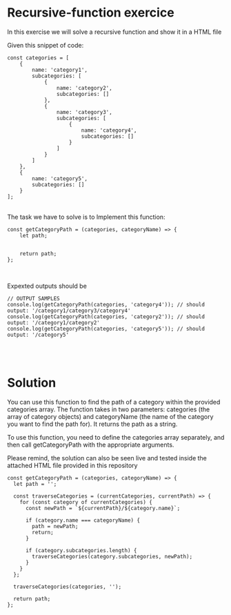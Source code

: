 # Recursive-function exercice

In this exercise we will solve a recursive function and show it in a HTML file

Given this snippet of code:

```
const categories = [
    {
        name: 'category1',
        subcategories: [
            {
                name: 'category2',
                subcategories: []
            },
            {
                name: 'category3',
                subcategories: [
                    {
                        name: 'category4',
                        subcategories: []
                    }
                ]
            }
        ]
    },
    {
        name: 'category5',
        subcategories: []
    }
];
```

<br>
The task we have to solve is to Implement this function:

```
const getCategoryPath = (categories, categoryName) => {
    let path;


    return path;
};
```

<br>

Expexted outputs should be

```
// OUTPUT SAMPLES
console.log(getCategoryPath(categories, 'category4')); // should output: '/category1/category3/category4'
console.log(getCategoryPath(categories, 'category2')); // should output: '/category1/category2'
console.log(getCategoryPath(categories, 'category5')); // should output: '/category5'
```

<br>
<br>

# Solution

You can use this function to find the path of a category within the provided categories array. The function takes in two parameters: categories (the array of category objects) and categoryName (the name of the category you want to find the path for). It returns the path as a string.

To use this function, you need to define the categories array separately, and then call getCategoryPath with the appropriate arguments.

Please remind, the solution can also be seen live and tested inside the attached HTML file provided in this repository

```
const getCategoryPath = (categories, categoryName) => {
  let path = '';

  const traverseCategories = (currentCategories, currentPath) => {
    for (const category of currentCategories) {
      const newPath = `${currentPath}/${category.name}`;

      if (category.name === categoryName) {
        path = newPath;
        return;
      }

      if (category.subcategories.length) {
        traverseCategories(category.subcategories, newPath);
      }
    }
  };

  traverseCategories(categories, '');

  return path;
};

```


